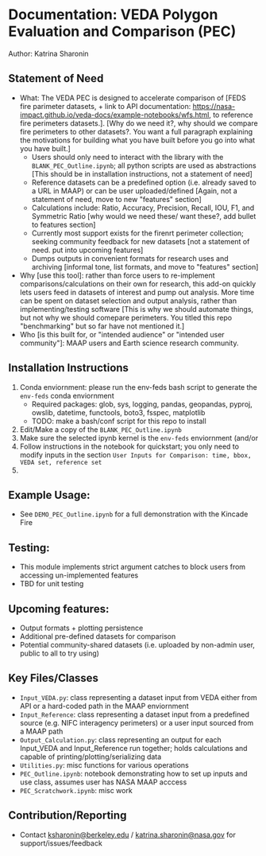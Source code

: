 # Documentation: VEDA Polygon Evaluation and Comparison (PEC)

Author: Katrina Sharonin

## Statement of Need

* What: The VEDA PEC is designed to accelerate comparison of [FEDS fire parimeter datasets, + link to API documentation: https://nasa-impact.github.io/veda-docs/example-notebooks/wfs.html, to reference fire perimeters datasets.]. [Why do we need it?, why should we compare fire perimeters to other datasets?. You want a full paragraph explaining the motivations for building what you have built before you go into what you have built.]
    * Users should only need to interact with the library with the `BLANK_PEC_Outline.ipynb`; all python scripts are used as abstractions [This should be in installation instructions, not a statement of need]
    * Reference datasets can be a predefined option (i.e. already saved to a URL in MAAP) or can be user uploaded/defined [Again, not a statement of need, move to new "features" section]
    * Calculations include: Ratio, Accuracy, Precision, Recall, IOU, F1, and Symmetric Ratio [why would we need these/ want these?, add bullet to features section]
    * Currently most support exists for the firenrt perimeter collection; seeking community feedback for new datasets [not a statement of need. put into upcoming features]
    * Dumps outputs in convenient formats for research uses and archiving [informal tone, list formats, and move to "features" section]
* Why [use this tool]: rather than force users to re-implement comparisons/calculations on their own for research, this add-on quickly lets users feed in datasets of interest and pump out analysis. More time can be spent on dataset selection and output analysis, rather than implementing/testing software [This is why we should automate things, but not why we should comepare perimeters. You titled this repo "benchmarking" but so far have not mentioned it.]
* Who [is this built for, or "intended audience" or "intended user community"]: MAAP users and Earth science research community. 

## Installation Instructions
1. Conda enviornment: please run the env-feds bash script to generate the `env-feds` conda enviornment
    * Required packages: glob, sys, logging, pandas, geopandas, pyproj, owslib, datetime, functools, boto3, fsspec, matplotlib
    * TODO: make a bash/conf script for this repo to install
2. Edit/Make a copy of the `BLANK_PEC_Outline.ipynb`
3. Make sure the selected ipynb kernel is the `env-feds` enviornment (and/or
4. Follow instructions in the notebook for quickstart; you only need to modify inputs in the section `User Inputs for Comparison: time, bbox, VEDA set, reference set` 
5.  

## Example Usage: 
* See `DEMO_PEC_Outline.ipynb` for a full demonstration with the Kincade Fire

## Testing:
* This module implements strict argument catches to block users from accessing un-implemented features
* TBD for unit testing

## Upcoming features:
* Output formats + plotting persistence
* Additional pre-defined datasets for comparison
* Potential community-shared datasets (i.e. uploaded by non-admin user, public to all to try using)

## Key Files/Classes
* `Input_VEDA.py`: class representing a dataset input from VEDA either from API or a hard-coded path in the MAAP enviornment
* `Input_Reference`: class representing a dataset input from a predefined source (e.g. NIFC interagency perimeters) or a user input sourced from a MAAP path
* `Output_Calculation.py`: class representing an output for each Input_VEDA and Input_Reference run together; holds calculations and capable of printing/plotting/serializing data
* `Utilities.py`: misc functions for various operations
* `PEC_Outline.ipynb`: notebook demonstrating how to set up inputs and use class, assumes user has NASA MAAP acccess
* `PEC_Scratchwork.ipynb`: misc work

## Contribution/Reporting
* Contact ksharonin@berkeley.edu / katrina.sharonin@nasa.gov for support/issues/feedback
 

